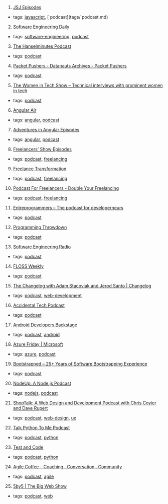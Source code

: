 1. [JSJ Episodes](https://devchat.tv/js-jabber)
  * tags: [javascript](tags/javascript.md), [ podcast](tags/ podcast.md)
2. [Software Engineering Daily](https://softwareengineeringdaily.com/)
  * tags: [software-engineering](tags/software-engineering.md), [podcast](tags/podcast.md)
3. [The Hanselminutes Podcast](http://hanselminutes.com/)
  * tags: [podcast](tags/podcast.md)
4. [Packet Pushers - Datanauts Archives - Packet Pushers](http://packetpushers.net/series/datanauts-podcast/)
  * tags: [podcast](tags/podcast.md)
5. [The Women in Tech Show – Technical interviews with prominent women in tech](https://thewomenintechshow.com/)
  * tags: [podcast](tags/podcast.md)
6. [Angular Air](https://angularair.com/)
  * tags: [angular](tags/angular.md), [podcast](tags/podcast.md)
7. [Adventures in Angular Episodes](https://devchat.tv/adv-in-angular)
  * tags: [angular](tags/angular.md), [podcast](tags/podcast.md)
8. [Freelancers’ Show Episodes](https://devchat.tv/freelancers)
  * tags: [podcast](tags/podcast.md), [freelancing](tags/freelancing.md)
9. [Freelance Transformation](https://freelancetransformation.com/blog/podcast)
  * tags: [podcast](tags/podcast.md), [freelancing](tags/freelancing.md)
10. [Podcast For Freelancers - Double Your Freelancing](https://doubleyourfreelancing.com/podcast/)
  * tags: [podcast](tags/podcast.md), [freelancing](tags/freelancing.md)
11. [Entreprogrammers – The podcast for developerneurs](http://entreprogrammers.com/)
  * tags: [podcast](tags/podcast.md)
12. [Programming Throwdown](http://www.programmingthrowdown.com/)
  * tags: [podcast](tags/podcast.md)
13. [ Software Engineering Radio](http://www.se-radio.net/)
  * tags: [podcast](tags/podcast.md)
14. [FLOSS Weekly](https://twit.tv/shows/floss-weekly)
  * tags: [podcast](tags/podcast.md)
15. [The Changelog with Adam Stacoviak and Jerod Santo | Changelog](https://changelog.com/podcast)
  * tags: [podcast](tags/podcast.md), [web-development](tags/web-development.md)
16. [Accidental Tech Podcast](http://atp.fm/)
  * tags: [podcast](tags/podcast.md)
17. [Android Developers Backstage](http://androidbackstage.blogspot.ch/)
  * tags: [podcast](tags/podcast.md), [android](tags/android.md)
18. [Azure Friday | Microsoft](http://friday.azure.com/)
  * tags: [azure](tags/azure.md), [podcast](tags/podcast.md)
19. [Bootstrapped – 25+ Years of Software Bootstrapping Experience](http://bootstrapped.fm/)
  * tags: [podcast](tags/podcast.md)
20. [NodeUp: A Node.js Podcast](http://nodeup.com/)
  * tags: [nodejs](tags/nodejs.md), [podcast](tags/podcast.md)
21. [ShopTalk: A Web Design and Development Podcast with Chris Coyier and Dave Rupert](http://shoptalkshow.com/)
  * tags: [podcast](tags/podcast.md), [web-design](tags/web-design.md), [ux](tags/ux.md)
22. [Talk Python To Me Podcast](https://talkpython.fm/)
  * tags: [podcast](tags/podcast.md), [python](tags/python.md)
23. [Test and Code](http://testandcode.com/)
  * tags: [podcast](tags/podcast.md), [python](tags/python.md)
24. [Agile Coffee – Coaching . Conversation . Community](http://agilecoffee.com/)
  * tags: [podcast](tags/podcast.md), [agile](tags/agile.md)
25. [5by5 | The Big Web Show](http://5by5.tv/bigwebshow)
  * tags: [podcast](tags/podcast.md), [web](tags/web.md)
